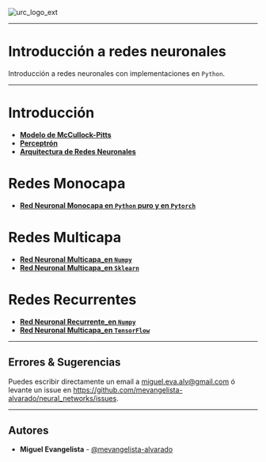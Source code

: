 ![urc_logo_ext](https://github.com/URC-MAC/.github/assets/28746720/1d2b04df-5870-457b-82ab-4eb97ec99e17)
___

# Introducción a redes neuronales
Introducción a redes neuronales con implementaciones en `Python`. 
___

# Introducción
  * **[Modelo de McCullock-Pitts](https://github.com/mevangelista-alvarado/neural_networks/blob/main/Neurona_Artificial_1.ipynb)**
  * **[Perceptrón](https://github.com/mevangelista-alvarado/neural_networks/blob/main/Neurona_Artificial_2.ipynb)**
  * **[Arquitectura de Redes Neuronales](https://github.com/mevangelista-alvarado/neural_networks/blob/main/RedesNeuronalesArtificiales.ipynb)**
  
# Redes Monocapa
  * **[Red Neuronal Monocapa en `Python` puro y en `Pytorch`](https://github.com/mevangelista-alvarado/neural_networks/blob/main/EjemploRedNeuronalMonocapa.ipynb)**

# Redes Multicapa
  * **[Red Neuronal Multicapa_en `Numpy`](https://github.com/mevangelista-alvarado/neural_networks/blob/main/RedNeuronalMulticapa_Ejemplo1.ipynb)**
  * **[Red Neuronal Multicapa_en `Sklearn`](https://github.com/mevangelista-alvarado/neural_networks/blob/main/RedNeuronalMulticapa_Ejemplo2.ipynb)**

# Redes Recurrentes
  * **[Red Neuronal Recurrente_en `Numpy`](https://github.com/mevangelista-alvarado/neural_networks/blob/main/RedNeuronalRecurrente_Ejemplo1.ipynb)**
  * **[Red Neuronal Multicapa_en `TensorFlow`](https://github.com/mevangelista-alvarado/neural_networks/blob/main/RedNeuronalRecurrente_Ejemplo2.ipynb)**

___

## Errores & Sugerencias

Puedes escribir directamente un email a [miguel.eva.alv@gmail.com](mailto:miguel.eva.alv@gmail.com) ó levante un issue en https://github.com/mevangelista-alvarado/neural_networks/issues.
___

## Autores

 * **Miguel Evangelista** - [@mevangelista-alvarado](https://github.com/mevangelista-alvarado)
